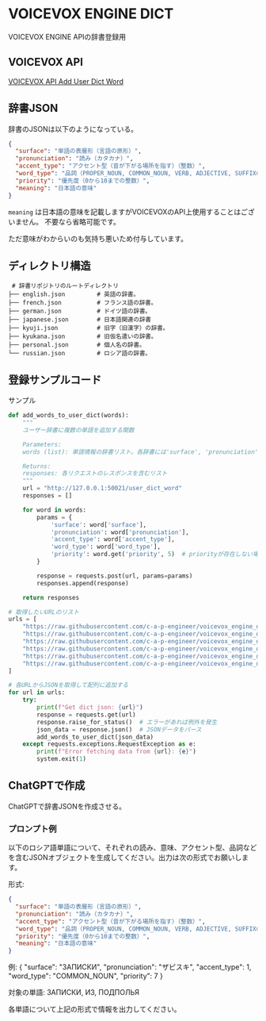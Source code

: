 # VOICEVOX ENGINE DICT

VOICEVOX ENGINE APIの辞書登録用

## VOICEVOX API

[VOICEVOX API Add User Dict Word](https://voicevox.github.io/voicevox_engine/api/#tag/%E3%83%A6%E3%83%BC%E3%82%B6%E3%83%BC%E8%BE%9E%E6%9B%B8/operation/add_user_dict_word_user_dict_word_post)

## 辞書JSON


辞書のJSONは以下のようになっている。

```json
{
  "surface": "単語の表層形（言語の原形）",
  "pronunciation": "読み（カタカナ）",
  "accent_type": "アクセント型（音が下がる場所を指す）（整数）",
  "word_type": "品詞（PROPER_NOUN, COMMON_NOUN, VERB, ADJECTIVE, SUFFIXのいずれか）",
  "priority": "優先度（0から10までの整数）",
  "meaning": "日本語の意味"
}
```

`meaning` は日本語の意味を記載しますがVOICEVOXのAPI上使用することはございません。
不要なら省略可能です。

ただ意味がわからいのも気持ち悪いため付与しています。

## ディレクトリ構造

```
 # 辞書リポジトリのルートディレクトリ
├── english.json         # 英語の辞書。
├── french.json          # フランス語の辞書。
├── german.json          # ドイツ語の辞書。
├── japanese.json        # 日本語関連の辞書
├── kyuji.json           # 旧字（旧漢字）の辞書。
├── kyukana.json         # 旧仮名遣いの辞書。
├── personal.json        # 個人名の辞書。
└── russian.json         # ロシア語の辞書。
```

## 登録サンプルコード

サンプル
```python
def add_words_to_user_dict(words):
    """
    ユーザー辞書に複数の単語を追加する関数

    Parameters:
    words (list): 単語情報の辞書リスト。各辞書には'surface', 'pronunciation', 'accent_type', 'word_type'のキーが含まれる。

    Returns:
    responses: 各リクエストのレスポンスを含むリスト
    """
    url = "http://127.0.0.1:50021/user_dict_word"
    responses = []

    for word in words:
        params = {
            'surface': word['surface'],
            'pronunciation': word['pronunciation'],
            'accent_type': word['accent_type'],
            'word_type': word['word_type'],
            'priority': word.get('priority', 5)  # priorityが存在しない場合は5を指定
        }

        response = requests.post(url, params=params)
        responses.append(response)

    return responses

# 取得したいURLのリスト
urls = [
    "https://raw.githubusercontent.com/c-a-p-engineer/voicevox_engine_dict/refs/heads/master/english.json", # 英語
    "https://raw.githubusercontent.com/c-a-p-engineer/voicevox_engine_dict/refs/heads/master/german.json", # ドイツ語
    "https://raw.githubusercontent.com/c-a-p-engineer/voicevox_engine_dict/refs/heads/master/japanese.json", # 日本語
    "https://raw.githubusercontent.com/c-a-p-engineer/voicevox_engine_dict/refs/heads/master/kyuji.json", # 旧字
    "https://raw.githubusercontent.com/c-a-p-engineer/voicevox_engine_dict/refs/heads/master/kyukana.json", # 旧仮名
    "https://raw.githubusercontent.com/c-a-p-engineer/voicevox_engine_dict/refs/heads/master/personal.json", # 個人名
]

# 各URLからJSONを取得して配列に追加する
for url in urls:
    try:
        print(f"Get dict json: {url}")
        response = requests.get(url)
        response.raise_for_status()  # エラーがあれば例外を発生
        json_data = response.json()  # JSONデータをパース
        add_words_to_user_dict(json_data)
    except requests.exceptions.RequestException as e:
        print(f"Error fetching data from {url}: {e}")
        system.exit(1)
```

## ChatGPTで作成

ChatGPTで辞書JSONを作成させる。

### プロンプト例

以下のロシア語単語について、それぞれの読み、意味、アクセント型、品詞などを含むJSONオブジェクトを生成してください。出力は次の形式でお願いします。

形式:
```json
{
  "surface": "単語の表層形（言語の原形）",
  "pronunciation": "読み（カタカナ）",
  "accent_type": "アクセント型（音が下がる場所を指す）（整数）",
  "word_type": "品詞（PROPER_NOUN, COMMON_NOUN, VERB, ADJECTIVE, SUFFIXのいずれか）",
  "priority": "優先度（0から10までの整数）",
  "meaning": "日本語の意味"
}
```

例:
{
  "surface": "ЗАПИСКИ",
  "pronunciation": "ザピスキ",
  "accent_type": 1,
  "word_type": "COMMON_NOUN",
  "priority": 7
}

対象の単語: ЗАПИСКИ, ИЗ, ПОДПОЛЬЯ

各単語について上記の形式で情報を出力してください。
